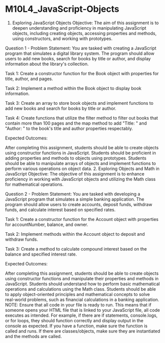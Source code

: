 # M10L4_JavaScript-Objects

1. Exploring JavaScript Objects
Objective: The aim of this assignment is to deepen understanding and proficiency in manipulating JavaScript objects, including creating objects, accessing properties and methods, using constructors, and working with prototypes.

Question 1 - Problem Statement: You are tasked with creating a JavaScript program that simulates a digital library system. The program should allow users to add new books, search for books by title or author, and display information about the library's collection.

Task 1: Create a constructor function for the Book object with properties for title, author, and pages.

Task 2: Implement a method within the Book object to display book information.

Task 3: Create an array to store book objects and implement functions to add new books and search for books by title or author.

Task 4: Create functions that utilize the filter method to filter out books that contain more than 100 pages and the map method to add "Title: " and "Author: " to the book's title and author properties respectably.

Expected Outcomes:

After completing this assignment, students should be able to create objects using constructor functions in JavaScript.
Students should be proficient in adding properties and methods to objects using prototypes.
Students should be able to manipulate arrays of objects and implement functions to perform various operations on object data.
2. Exploring Objects and Math in JavaScript
Objective: The objective of this assignment is to enhance proficiency in working with JavaScript objects and utilizing the Math class for mathematical operations.

Question 2 - Problem Statement: You are tasked with developing a JavaScript program that simulates a simple banking application. The program should allow users to create accounts, deposit funds, withdraw funds, and calculate interest based on specified rates.

Task 1: Create a constructor function for the Account object with properties for accountNumber, balance, and owner.

Task 2: Implement methods within the Account object to deposit and withdraw funds.

Task 3: Create a method to calculate compound interest based on the balance and specified interest rate.

Expected Outcomes:

After completing this assignment, students should be able to create objects using constructor functions and manipulate their properties and methods in JavaScript.
Students should understand how to perform basic mathematical operations and calculations using the Math class.
Students should be able to apply object-oriented principles and mathematical concepts to solve real-world problems, such as financial calculations in a banking application.
NOTE: Ensure that all code in your file is ready to run. This means that if someone opens your HTML file that is linked to your JavaScript file, all code executes as intended. For example, if there are if statements, console.logs, or for loops, they should function correctly and display output in the console as expected. If you have a function, make sure the function is called and runs. If there are classes/objects, make sure they are instantiated and the methods are called.
